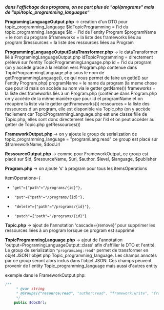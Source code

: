***dans l'affichage des programs, on ne part plus de "api/programs" mais de "api/topic_programming_languages"***

**ProgramingLanguageOutput.php** -> creation d'un DTO pour topic_programming_language
$idTopicProgramming = l'id du topic_programming_language
$id = l'id de l'entity Program
$programName = le nom du program
$frameworks = la liste des frameworks liés au program
$ressources = la liste des ressources liées au Program

**ProgrammingLanguageOutputDataTransformer.php** -> le dataTransformer lié à ProgramingLanguageOutput.php
idTopicProgramming = directement prélevé sur l'entity TopicProgrammingLanguage.php
id = l'id du program (on y accède grace à la relation vers Program.php contenue dans TopicProgrammingLanguage.php sous le nom de getProgrammingLanguage(), ce qui nous permet de faire un getId() sur l'entity Program.php)
programName = le name du program (la meme chose que pour id mais on accède au nom via le getter getName())
frameworks = la liste des frameworks liés à un Program.php (contenue dans Program.php on y accède de la même manière que pour id et programName et on récupère la liste via le getter getFrameworks())
ressources = la liste des ressources d'un program, elle est disponible via Topic.php (on y accède facilement car TopicProgrammingLanguage.php est une classe fille de Topic.php, elles sont donc directement liées par l'id et on peut accéder au getter de Topic.php getRessources())

**FrameworkOutput.php** -> on y ajoute le group de serialization de topic_programming_language = "programLang:read"
ce group est placé sur $frameworkName, $docUrl

**RessourceOutput.php** -> comme pour FrameworkOutput, ce group est placé sur $id, $resourceName, $url, $author, $level, $language, $publisher

**Program.php** -> on ajoute 's' à program pour tous les itemsOperations

itemOperations={
 *     "get"={"path"="/programs/{id}"},
 *      "put"={"path"="/programs/{id}"},
 *      "delete"={"path"="/programs/{id}"},
 *      "patch"={"path"="/programs/{id}"}

**Topic.php** -> ajout de l'annotation 'cascade={remove}' pour supprimer les ressources liées à un program lorsque ce program est supprimé

**TopicProgrammingLanguage.php** -> ajout de l'annotation 'output=ProgramingLanguageOutput::class' afin d'affilier le DTO et l'entité.
Le group de serialization ``` "programLang:read" ``` permet de transformer en objet JSON l'objet php Topic_programming_language. Les champs annotés par ce group
seront alors inclus dans l'objet JSON. Ces champs peuvent provenir de l'entity Topic_programming_language mais aussi d'autres entity

exemple dans le FrameworkOutput.php:
```php
/**
     * @var string
     * @Groups({"resource:read", "author:read", "framework:write", "framework:read", "program:read", "programLang:read"})
     */
    public $docUrl;
```
